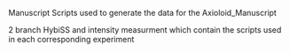 Manuscript
Scripts used to generate the data for the Axioloid_Manuscript

2 branch HybiSS and intensity measurment which contain the scripts used in each corresponding experiment
